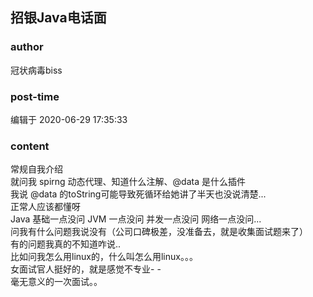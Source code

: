 ## 招银Java电话面
### author 
冠状病毒biss
### post-time 

编辑于  2020-06-29 17:35:33
### content 
<div class="post-topic-des nc-post-content">
 <p>
  常规自我介绍
  <br/>
  就问我 spirng 动态代理、知道什么注解、@data 是什么插件
  <br/>
  我说 @data 的toString可能导致死循环给她讲了半天也没说清楚...
  <br/>
  正常人应该都懂呀
  <br/>
  Java 基础一点没问 JVM 一点没问 并发一点没问 网络一点没问...
  <br/>
  问我有什么问题我说没有（公司口碑极差，没准备去，就是收集面试题来了）
  <br/>
  有的问题我真的不知道咋说..
  <br/>
  比如问我怎么用linux的，什么叫怎么用linux。。。
  <br/>
  女面试官人挺好的，就是感觉不专业- -
  <br/>
  毫无意义的一次面试。。
 </p>
</div>
